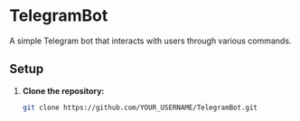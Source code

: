 # TelegramBot

A simple Telegram bot that interacts with users through various commands.

## Setup

1. **Clone the repository:**

   ```bash
   git clone https://github.com/YOUR_USERNAME/TelegramBot.git

